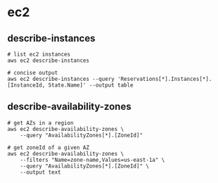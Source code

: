 # ec2

## describe-instances

```shell
# list ec2 instances
aws ec2 describe-instances

# concise output
aws ec2 describe-instances --query 'Reservations[*].Instances[*].[InstanceId, State.Name]' --output table
```

## describe-availability-zones

```shell
# get AZs in a region
aws ec2 describe-availability-zones \
    --query "AvailabilityZones[*].[ZoneId]"

# get zoneId of a given AZ
aws ec2 describe-availability-zones \
    --filters "Name=zone-name,Values=us-east-1a" \
    --query "AvailabilityZones[*].[ZoneId]" \
    --output text
```
